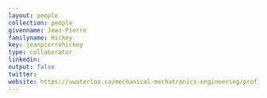 ```yaml
---
layout: people
collection: people
givenname: Jean-Pierre
familyname: Hickey
key: jeanpierrehickey
type: collaborator
linkedin:
output: false
twitter:
website: https://uwaterloo.ca/mechanical-mechatronics-engineering/profile/j6hickey
---
```




